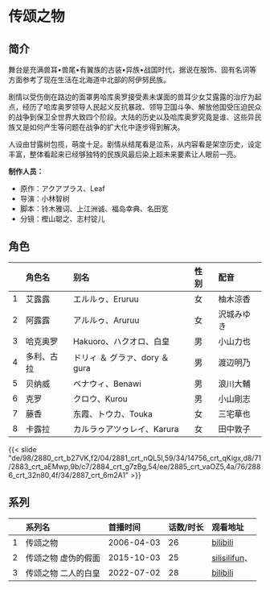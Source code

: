 # 传颂之物


## 简介

舞台是充满兽耳•兽尾•有翼族的古装•异族•战国时代，据说在服饰、固有名词等方面参考了现在生活在北海道中北部的阿伊努民族。

剧情以受伤倒在路边的面罩男哈库奥罗接受素未谋面的兽耳少女艾露露的治疗为起点，经历了哈库奥罗领导人民起义反抗暴政、领导卫国斗争、解放他国受压迫民众的战争到保卫全世界大致四个阶段。大陆的历史以及哈库奥罗究竟是谁、这些异民族又是如何产生等问题在战争的扩大化中逐步得到解决。

人设由甘露树包揽，萌度十足。剧情从结尾看是泣系，从内容看是架空历史，设定丰富，整体看起来已经够独特的民族风最后染上超未来要素让人眼前一亮。

**制作人员：**
- 原作：アクアプラス、Leaf
- 导演：小林智树
- 脚本：铃木雅词、上江洲诚、福岛幸典、名田宽
- 分镜：樫山聪之、志村锭儿

## 角色

|     |   角色名   |   别名  | 性别 |  配音  |
|:--- |:------  |:----      |:---  |:--   |
| 1 | 艾露露 | エルルゥ、Eruruu | 女 | 柚木涼香 |
| 2 | 阿露露 | アルルゥ、Aruruu | 女 | 沢城みゆき |
| 3 | 哈克奥罗 | Hakuoro、ハクオロ、白皇 | 男 | 小山力也 |
| 4 | 多利、古拉 | ドリィ ＆ グラァ、dory ＆ gura | 男 | 渡辺明乃 |
| 5 | 贝纳威 | ベナウィ、Benawi | 男 | 浪川大輔 |
| 6 | 克罗 | クロウ、Kurou | 男 | 小山剛志 |
| 7 | 藤香 | 东霞、トウカ、Touka | 女 | 三宅華也 |
| 8 | 卡露拉 | カルラゥアツゥレイ、Karura | 女 | 田中敦子 |

{{< slide "de/98/2880_crt_b27VK,f2/04/2881_crt_nQL5l,59/34/14756_crt_qKigx,d8/71/2883_crt_aEMwp,9b/c7/2884_crt_g7zBg,54/ee/2885_crt_vaOZ5,4a/76/2886_crt_32n80,4f/34/2887_crt_6m2A1" >}}

## 系列

|     |   系列名   |   首播时间  | 话数/时长  | 观看地址 |
|:---  |:------    |:----      |:---       |:---  |
| 1 | 传颂之物 | 2006-04-03 | 26 | [bilibili](https://www.bilibili.com/bangumi/play/ss1388)  |
| 2 | 传颂之物 虚伪的假面 | 2015-10-03 | 25 | [silisilifun](https://www.silisilifun.com/vodsearch/?wd=传颂之物)、  |
| 3 | 传颂之物 二人的白皇 | 2022-07-02 | 28 | [bilibili](https://www.bilibili.com/bangumi/play/ss42104)  |



